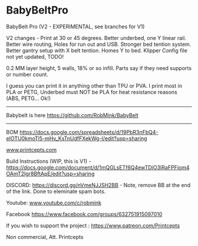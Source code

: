 # BabyBeltPro
BabyBelt Pro (V2 - EXPERIMENTAL, see branches for V1)

V2 changes - Print at 30 or 45 degrees.  Better underbed, one Y linear rail.  Better wire routing, Holes for run out and USB.  Stronger bed tention system.  Better gantry setup with X belt tention.  Homes Y to bed.  Klipper Config file not yet updated, TODO!

0.2 MM layer height, 5 walls, 18% or so infill.  Parts say if they need supports or number count.

I guess you can print it in anything other than TPU or PVA.  I print most in PLA or PETG, Underbed must NOT be PLA for heat resistance reasons (ABS, PETG... Ok!)

*****
Babybelt is here https://github.com/RobMink/BabyBelt
*****

BOM  https://docs.google.com/spreadsheets/d/19PbR3nFbQ4-eIOTU0kmoTl5-mHv_KsTnUdfFXekWg-I/edit?usp=sharing

www.printcepts.com

Build Instructions (WIP, this is V1) - https://docs.google.com/document/d/1mQGLsETf6Q4ewTDiO3IRaFPFiom4OAmT2Igr8BftApE/edit?usp=sharing

DISCORD: https://discord.gg/nVmeNJJSH2BB - Note, remove BB at the end of the link. Done to eleminate spam bots.

Youtube: www.youtube.com/c/robmink

Facebook https://www.facebook.com/groups/632751915097010

If you wish to support the project : https://www.patreon.com/Printcepts

Non commercial, Att.
Printcepts



